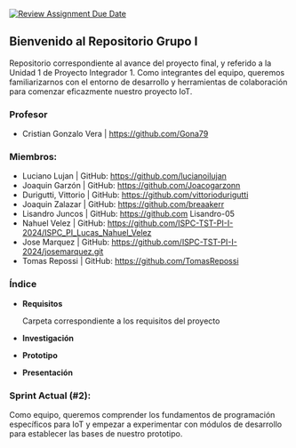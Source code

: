[![Review Assignment Due Date](https://classroom.github.com/assets/deadline-readme-button-24ddc0f5d75046c5622901739e7c5dd533143b0c8e959d652212380cedb1ea36.svg)](https://classroom.github.com/a/6DmeHhP6)
## Bienvenido al Repositorio Grupo I 
Repositorio correspondiente al avance del proyecto final, y referido a la Unidad 1 de Proyecto Integrador 1.
Como integrantes del equipo, queremos familiarizarnos con el entorno de desarrollo y herramientas de colaboración para comenzar eficazmente nuestro proyecto IoT.

### Profesor
- Cristian Gonzalo Vera | https://github.com/Gona79


### Miembros:
- Luciano Lujan | GitHub: https://github.com/lucianoilujan
- Joaquin Garzón | GitHub: https://github.com/Joacogarzonn
- Durigutti, Vittorio | GitHub: https://github.com/vittoriodurigutti
- Joaquin Zalazar | GitHub: https://github.com/breaakerr
- Lisandro Juncos | GitHub: https://github.com Lisandro-05
- Nahuel Velez | GitHub: https://github.com/ISPC-TST-PI-I-2024/ISPC_PI_Lucas_Nahuel_Velez 
- Jose Marquez | GitHub: https://github.com/ISPC-TST-PI-I-2024/josemarquez.git
- Tomas Repossi | GitHub:  https://github.com/TomasRepossi

### Índice

- **Requisitos**
 
  Carpeta correspondiente a los requisitos del proyecto
- **Investigación**
- **Prototipo**
- **Presentación**

### Sprint Actual (#2): 
Como equipo, queremos comprender los fundamentos de
programación específicos para IoT y empezar a experimentar con módulos de
desarrollo para establecer las bases de nuestro prototipo.
